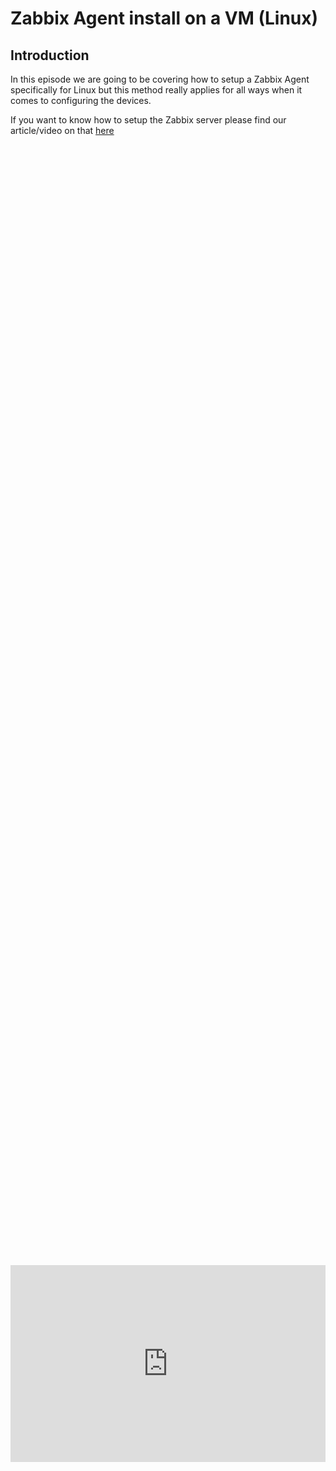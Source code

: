 # Zabbix Agent install on a VM (Linux)

## Introduction 

In this episode we are going to be covering how to setup a Zabbix Agent specifically for Linux but this method really applies for all ways when it comes to configuring the devices. 

If you want to know how to setup the Zabbix server please find our article/video on that [here](/homelabseries/EP10_zabbixserver)

<div style="display: flex; justify-content: center; align-items: center; height: 100%;">
    <iframe width="560" height="315" src="https://www.youtube.com/embed/JYr1iXsgra8?si=epf_2LG90cJUi1Qd" frameborder="0" allow="accelerometer; autoplay; clipboard-write; encrypted-media; gyroscope; picture-in-picture" allowfullscreen></iframe>
</div>


## Getting started

1. Find the current agent commands [here](https://www.zabbix.com/download) Select the current Zabbix version you are installing, OS, OS version, Zabbix component (AGENT), database will be MYSQL, and Web server is APACHE

2. Login to your Zabbix Server Panel in the Browser

3. Lastly, select what VM/Machine(s) you want to install your agent(s) on.


## Step by step guide

Now go ahead and login to your select VM/Machine(s)

```
ssh username@ip_address_of_machine
```

<a href="/images/EP11_zabbixagent/Still 2025-01-08 081514_1.3.1.png" class="image-expand">
    <img src="/images/EP11_zabbixagent/Still 2025-01-08 081514_1.3.1.png" alt="Description of your image">
</a>

We are going to start installing the Zabbix Agent using the commands found from our getting started section step 1. In this case we are installing 7.0 for the following commands:


Makes you a super user:

```
sudo -s
```

Install the REPO:

```
wget https://repo.zabbix.com/zabbix/7.0/ubuntu/pool/main/z/zabbix-release/zabbix-release_latest_7.0+ubuntu22.04_all.deb
```

Unpackage the REPO:

```
dpkg -i zabbix-release_latest_7.0+ubuntu22.04_all.deb
```

Update the REPOS:

```
apt update
```

Install the Agent

```
apt install zabbix-agent
```

Start the Zabbix Process

```
systemctl restart zabbix-agent
```
AND
```
systemctl enable zabbix-agent
```

<a href="/images/EP11_zabbixagent/Still 2025-01-08 081514_1.3.2.png" class="image-expand">
    <img src="/images/EP11_zabbixagent/Still 2025-01-08 081514_1.3.2.png" alt="Description of your image">
</a>


## Configure the Zabbix Agent Config file

Now we need to change two entires in our config file. We need to point our AGENT AT the IP address of our **Zabbix SERVER!**

That will be done with the following commands:

```
sudo nano /etc/zabbix/zabbix_agentd.conf
```

Within that file you need to find:

1. Change **server=(your zabbix server IP)**

2. Change **serveractive=(your server IP)**

<a href="/images/EP11_zabbixagent/Still 2025-01-08 081514_1.3.3.png" class="image-expand">
    <img src="/images/EP11_zabbixagent/Still 2025-01-08 081514_1.3.3.png" alt="Description of your image">
</a>

AND 

<a href="/images/EP11_zabbixagent/Still 2025-01-08 081514_1.3.4.png" class="image-expand">
    <img src="/images/EP11_zabbixagent/Still 2025-01-08 081514_1.3.4.png" alt="Description of your image">
</a>

## Check the Status of Your Zabbix Agent

Now you can verify your Agent is running with the following commands and will run after a VM reboot:

```
sudo systemctl enable zabbix-agent
```

Verify the setting:

```
systemctl is-enabled zabbix-agent
```

<a href="/images/EP11_zabbixagent/Still 2025-01-08 081514_1.3.5.png" class="image-expand">
    <img src="/images/EP11_zabbixagent/Still 2025-01-08 081514_1.3.5.png" alt="Description of your image">
</a>

## Adding an Agent to your Zabbix Server

Now we need to add an agent on the far right under Monitoring / Hosts.

On the far right you will see a blue create hosts button.

Give the device a hostname, grab the correct template in our case it is the **Linux by Zabbix agent** NOT the Agent Live one.

Then input the IP address of your VM/machine you just installed your Agent on and click add. 

<a href="/images/EP11_zabbixagent/Still 2025-01-08 081514_1.4.1.png" class="image-expand">
    <img src="/images/EP11_zabbixagent/Still 2025-01-08 081514_1.4.1.png" alt="Description of your image">
</a>

Now wait about 30 seconds to 5 minutes for the Availability ZBX sign to go green, and you will know its working. Red means its not, and gray is unknown (usually shown when you first add them).

You can also click the Latest data tab to see what information it can gather or is gathering. This can take a couple hours to grab more specific data if the machine is even offering that type of data.

<a href="/images/EP11_zabbixagent/Still 2025-01-08 081514_1.4.2.png" class="image-expand">
    <img src="/images/EP11_zabbixagent/Still 2025-01-08 081514_1.4.2.png" alt="Description of your image">
</a>

Picture showing data it is currently pulling:

<a href="/images/EP11_zabbixagent/Still 2025-01-08 081514_1.4.3.png" class="image-expand">
    <img src="/images/EP11_zabbixagent/Still 2025-01-08 081514_1.4.3.png" alt="Description of your image">
</a>

## Closing thoughts

That is it! Pretty simple right? Now in another episode we will cover how to add these hosts to data panels on your dashboard but Zabbix is so extensive I would reccomend you Google around yourself and find what you want and add them that way.
